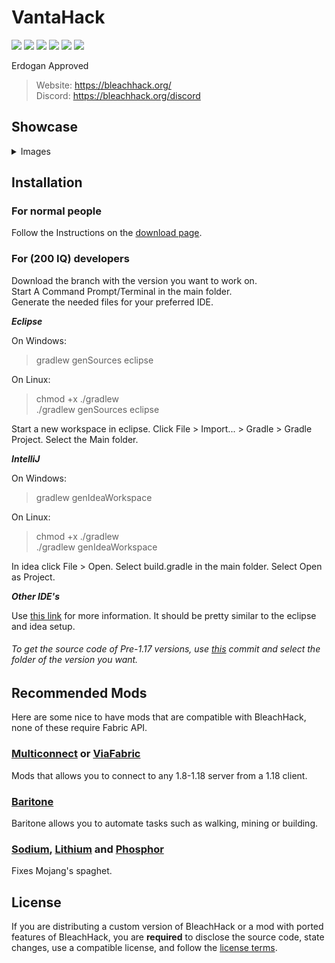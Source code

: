 
# VantaHack
![](https://img.shields.io/github/downloads/bleachdev/BleachHack/total?style=flat-square)
![](https://img.shields.io/tokei/lines/github/bleachdev/BleachHack?style=flat-square)
![](https://img.shields.io/github/languages/code-size/bleachdev/BleachHack?style=flat-square)
![](https://img.shields.io/github/last-commit/bleachdev/BleachHack?style=flat-square)
![](https://img.shields.io/badge/daily%20commit-yes-blue?style=flat-square)
![](https://img.shields.io/discord/620600892718055434?style=flat-square)

Erdogan Approved

> Website: https://bleachhack.org/  
> Discord: https://bleachhack.org/discord

## Showcase
<details>
 <summary>Images</summary>

 ![](https://res.bleachhack.org/images/ClickguiShowcase.jpg)

 ![](https://res.bleachhack.org/images/RenderShowcase.jpg)

</details>

## Installation
### For normal people

Follow the Instructions on the [download page](https://bleachhack.org/downloads.html).

### For (200 IQ) developers

Download the branch with the version you want to work on.  
Start A Command Prompt/Terminal in the main folder.  
Generate the needed files for your preferred IDE.  

***Eclipse***

  On Windows:
  > gradlew genSources eclipse
  
  On Linux:
  > chmod +x ./gradlew  
  >./gradlew genSources eclipse

  Start a new workspace in eclipse.
  Click File > Import... > Gradle > Gradle Project.
  Select the Main folder.
  
***IntelliJ***

  On Windows:
  > gradlew genIdeaWorkspace
  
  On Linux:
  > chmod +x ./gradlew  
  >./gradlew genIdeaWorkspace

  In idea click File > Open.
  Select build.gradle in the main folder.
  Select Open as Project.

***Other IDE's***

  Use [this link](https://fabricmc.net/wiki/tutorial:setup) for more information.
  It should be pretty similar to the eclipse and idea setup.
  
###### *To get the source code of Pre-1.17 versions, use [this](https://github.com/BleachDrinker420/BleachHack/tree/de55562e94) commit and select the folder of the version you want.*

## Recommended Mods

Here are some nice to have mods that are compatible with BleachHack, none of these require Fabric API.

### [Multiconnect](https://github.com/Earthcomputer/multiconnect) or [ViaFabric](https://github.com/ViaVersion/ViaFabric)
Mods that allows you to connect to any 1.8-1.18 server from a 1.18 client.

### [Baritone](https://github.com/cabaletta/baritone)
Baritone allows you to automate tasks such as walking, mining or building.

### [Sodium](https://www.curseforge.com/minecraft/mc-mods/sodium), [Lithium](https://www.curseforge.com/minecraft/mc-mods/lithium) and [Phosphor](https://www.curseforge.com/minecraft/mc-mods/phosphor)
Fixes Mojang's spaghet.

## License

If you are distributing a custom version of BleachHack or a mod with ported features of BleachHack, you are **required** to disclose the source code, state changes, use a compatible license, and follow the [license terms](https://github.com/BleachDrinker420/BleachHack/blob/master/LICENSE).

